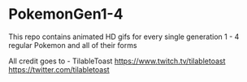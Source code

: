 # PokemonGen1-4

This repo contains animated HD gifs for every single generation 1 - 4 regular Pokemon and all of their forms

All credit goes to - TilableToast https://www.twitch.tv/tilabletoast https://twitter.com/tilabletoast
